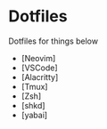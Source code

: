# Dotfiles

Dotfiles for things below

- [Neovim]
- [VSCode]
- [Alacritty]
- [Tmux]
- [Zsh]
- [shkd]
- [yabai]
